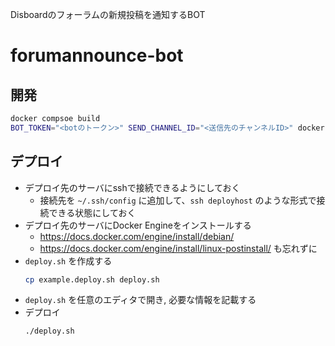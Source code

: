 Disboardのフォーラムの新規投稿を通知するBOT
# forumannounce-bot

## 開発

```sh
docker compsoe build
BOT_TOKEN="<botのトークン>" SEND_CHANNEL_ID="<送信先のチャンネルID>" docker compose up
```

## デプロイ

- デプロイ先のサーバにsshで接続できるようにしておく
  - 接続先を `~/.ssh/config` に追加して、`ssh deployhost` のような形式で接続できる状態にしておく
- デプロイ先のサーバにDocker Engineをインストールする
  - https://docs.docker.com/engine/install/debian/
  - https://docs.docker.com/engine/install/linux-postinstall/ も忘れずに
- `deploy.sh` を作成する
  ```sh
  cp example.deploy.sh deploy.sh
  ```
- `deploy.sh` を任意のエディタで開き, 必要な情報を記載する
- デプロイ
  ```sh
  ./deploy.sh
  ```
